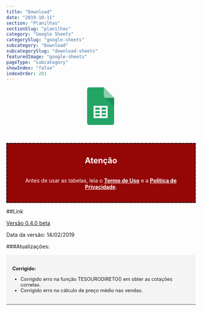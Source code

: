 ```yaml
---
title: "Download"
date: "2019-10-11"
section: "Planilhas"
sectionSlug: "planilhas"
category: "Google Sheets"
categorySlug: "google-sheets"
subcategory: "Download"
subcategorySlug: "download-sheets"
featuredImage: "google-sheets"
pageType: "subcategory"
showIndex: "false"
indexOrder: 201
---
```


<div style=" text-align:center;margin-bottom: 3rem;">
<svg viewBox="0 0 96 96" width="100px" height="100px">
<style type="text/css">
	.st0sheets{fill:#23A566;}
	.st1sheets{fill:#1C8F5A;}
	.st2sheets{fill:#8ED1B1;}
	.st4sheets{fill-rule:evenodd;clip-rule:evenodd;fill:#FFFFFF;}
</style>
<g>
	<path class="st0sheets" d="M81.49,90.71c0,3.06-2.48,5.55-5.55,5.55H18.06c-3.06,0-5.55-2.48-5.55-5.55V5.83c0-3.06,2.48-5.55,5.55-5.55
		h37.22l26.21,26.85V90.71L81.49,90.71z"/>
	<path class="st1sheets" d="M58.16,26.45l23.32,22.28L81.42,27.1l-0.04,0h-20.6c-0.94,0-1.82-0.23-2.6-0.65L58.16,26.45L58.16,26.45z"/>
	<path class="st2sheets" d="M81.49,27.09H60.78c-3.06,0-5.55-2.48-5.55-5.55V0.26L81.49,27.09L81.49,27.09z"/>
	<path class="st4sheets" d="M64.94,78.5H29.06V47.44h35.88V78.5L64.94,78.5z M49.22,51.88v5.55H60.5v-5.55H49.22L49.22,51.88z
		 M49.22,60.75v5.18H60.5v-5.18H49.22L49.22,60.75z M49.22,69.26v4.81H60.5v-4.81H49.22L49.22,69.26z M44.78,74.07v-4.81H33.5v4.81
		H44.78L44.78,74.07z M44.78,65.93v-5.18H33.5v5.18H44.78L44.78,65.93z M44.78,57.42v-5.55H33.5v5.55H44.78L44.78,57.42z"/>
</g>
</svg>

</div>

<div style="background-color:#950707;color:white;border: dashed 2px black;text-align:center;padding:2rem;">
                    <h2 style="margin-top:0px;margin-bottom:2rem;">Atenção</h2>
                    <p style="margin:0px;">Antes de usar as tabelas, leia o <a href="/termo-de-uso" style="color:#fff;font-weight:bold;">Termo de Uso</a> e a <a href="/politica-de-privacidade" style="color:#fff;font-weight:bold;">Política de Privacidade</a>.</p>
</div>

##Link

<p><a href="https://docs.google.com/spreadsheets/d/1846BqVlFISGgqJJY5bZL-38K8kUoChjEp9OCVVRMBDs/copy">Versão 0.4.0 beta</a></p>

Data da versão: 14/02/2019

###Atualizações:

<div style="font-size: 0.8rem;background-color:#f4f4f4;padding: 1rem;border-bottom:1px solid #444">

**Corrigido:**

- Corrigido erro na função TESOURODIRETO() em obter as cotações corretas.
- Corrigido erro no cálculo de preço médio nas vendas.

</div>

